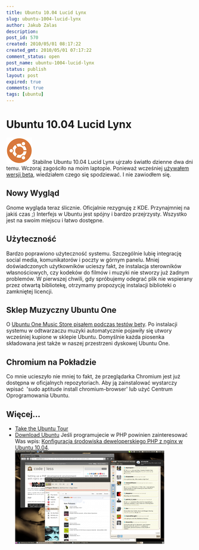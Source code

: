 ```yaml
---
title: Ubuntu 10.04 Lucid Lynx
slug: ubuntu-1004-lucid-lynx
author: Jakub Zalas
description: 
post_id: 570
created: 2010/05/01 08:17:22
created_gmt: 2010/05/01 07:17:22
comment_status: open
post_name: ubuntu-1004-lucid-lynx
status: publish
layout: post
expired: true
comments: true
tags: [ubuntu]
---
```


<!--Stabilne Ubuntu 10.04 Lucid Lynx ujrzało światło dzienne dwa dni temu. Wczoraj zagościło na moim laptopie. Ponieważ wcześniej używałem wersji beta, wiedziałem czego się spodziewać. I nie zawiodłem się.-->

# Ubuntu 10.04 Lucid Lynx

![Ubuntu Logo](/uploads/wp//2010/05/ubuntulogo-circle.png)Stabilne Ubuntu 10.04 Lucid Lynx ujrzało światło dzienne dwa dni temu. Wczoraj zagościło na moim laptopie. Ponieważ wcześniej [używałem wersji beta](/ubuntu-1004-lucid-lynx-jest-juz-za-rogiem), wiedziałem czego się spodziewać. I nie zawiodłem się. 

## Nowy Wygląd

Gnome wygląda teraz ślicznie. Oficjalnie rezygnuję z KDE. Przynajmniej na jakiś czas ;) Interfejs w Ubuntu jest spójny i bardzo przejrzysty. Wszystko jest na swoim miejscu i łatwo dostępne. 

## Użyteczność

Bardzo poprawiono użyteczność systemu. Szczególnie lubię integrację social media, komunikatorów i poczty w górnym panelu. Mniej doświadczonych użytkowników ucieszy fakt, że instalacja sterowników własnościowych, czy kodeków do filmów i muzyki nie stworzy już żadnym problemów. W pierwszej chwili, gdy spróbujemy odegrać plik nie wspierany przez otwartą bibliotekę, otrzymamy propozycję instalacji biblioteki o zamkniętej licencji. 

## Sklep Muzyczny Ubuntu One

O [Ubuntu One Music Store pisałem podczas testów bety](/sklep-muzyczny-w-ubuntu-ubuntu-one-music-store). Po instalacji systemu w odtwarzaczu muzyki automatycznie pojawiły się utwory wcześniej kupione w sklepie Ubuntu. Domyślnie każda piosenka składowana jest także w naszej przestrzeni dyskowej Ubuntu One. 

## Chromium na Pokładzie

Co mnie ucieszyło nie mniej to fakt, że przeglądarka Chromium jest już dostępna w oficjalnych repozytoriach. Aby ją zainstalować wystarczy wpisać  'sudo aptitude install chromium-browser' lub użyć Centrum Oprogramowania Ubuntu. 

## Więcej...

  * [Take the Ubuntu Tour](http://www.ubuntu.com/products/whatisubuntu/1004features)
  * [Download Ubuntu](http://www.ubuntu.com/getubuntu/download)
Jeśli programujecie w PHP powinien zainteresować Was wpis: [Konfiguracja środowiska deweloperskiego PHP z nginx w Ubuntu 10.04](/konfiguracja-srodowiska-deweloperskiego-php-z-nginx-w-ubuntu-1004). ![Ubuntu 10.04 Lucid Lynx](/uploads/wp//2010/05/ubuntu1004-02-400x250.png)
